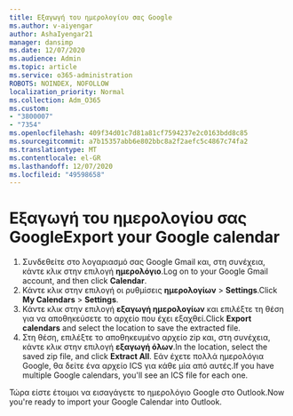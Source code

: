 ```yaml
---
title: Εξαγωγή του ημερολογίου σας Google
ms.author: v-aiyengar
author: AshaIyengar21
manager: dansimp
ms.date: 12/07/2020
ms.audience: Admin
ms.topic: article
ms.service: o365-administration
ROBOTS: NOINDEX, NOFOLLOW
localization_priority: Normal
ms.collection: Adm_O365
ms.custom:
- "3800007"
- "7354"
ms.openlocfilehash: 409f34d01c7d81a81cf7594237e2c0163bdd8c85
ms.sourcegitcommit: a7b15357abb6e802bbc8a2f2aefc5c4867c74fa2
ms.translationtype: MT
ms.contentlocale: el-GR
ms.lasthandoff: 12/07/2020
ms.locfileid: "49598658"
---
```

# <a name="export-your-google-calendar"></a><span data-ttu-id="2c121-102">Εξαγωγή του ημερολογίου σας Google</span><span class="sxs-lookup"><span data-stu-id="2c121-102">Export your Google calendar</span></span>

1. <span data-ttu-id="2c121-103">Συνδεθείτε στο λογαριασμό σας Google Gmail και, στη συνέχεια, κάντε κλικ στην επιλογή **ημερολόγιο**.</span><span class="sxs-lookup"><span data-stu-id="2c121-103">Log on to your Google Gmail account, and then click **Calendar**.</span></span>
1. <span data-ttu-id="2c121-104">Κάντε κλικ στην επιλογή οι ρυθμίσεις **ημερολογίων**  >  **Settings**.</span><span class="sxs-lookup"><span data-stu-id="2c121-104">Click **My Calendars** > **Settings**.</span></span>
1. <span data-ttu-id="2c121-105">Κάντε κλικ στην επιλογή **εξαγωγή ημερολογίων** και επιλέξτε τη θέση για να αποθηκεύσετε το αρχείο που έχει εξαχθεί.</span><span class="sxs-lookup"><span data-stu-id="2c121-105">Click **Export calendars** and select the location to save the extracted file.</span></span>
1. <span data-ttu-id="2c121-106">Στη θέση, επιλέξτε το αποθηκευμένο αρχείο zip και, στη συνέχεια, κάντε κλικ στην επιλογή **εξαγωγή όλων**.</span><span class="sxs-lookup"><span data-stu-id="2c121-106">In the location, select the saved zip file, and click **Extract All**.</span></span>
   <span data-ttu-id="2c121-107">Εάν έχετε πολλά ημερολόγια Google, θα δείτε ένα αρχείο ICS για κάθε μία από αυτές.</span><span class="sxs-lookup"><span data-stu-id="2c121-107">If you have multiple Google calendars, you'll see an ICS file for each one.</span></span>

<span data-ttu-id="2c121-108">Τώρα είστε έτοιμοι να εισαγάγετε το ημερολόγιο Google στο Outlook.</span><span class="sxs-lookup"><span data-stu-id="2c121-108">Now you're ready to import your Google Calendar into Outlook.</span></span>